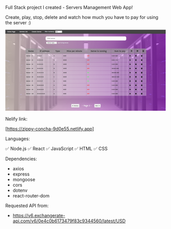 Full Stack project I created - Servers Management Web App!<br />

Create, play, stop, delete and watch how much you have to pay for using the server :)

![alt text](https://github.com/rotemshaked/server-app-server/blob/849ce93bfba0a44455790a1a4aacdaca3f8149c7/servers-web-app.png)

Nelify link:

[https://zippy-concha-9d0e55.netlify.app]

Languages:

✅ Node.js
✅ React
✅ JavaScript
✅ HTML
✅ CSS

Dependencies:

- axios
- express
- mongoose
- cors
- dotenv
- react-router-dom

Requested API from:

- https://v6.exchangerate-api.com/v6/0e4c0b6173479f83c9344560/latest/USD
